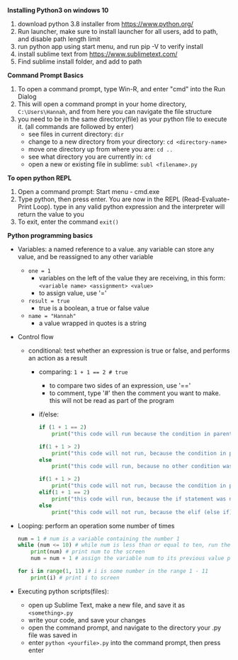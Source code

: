 **Installing Python3 on windows 10**
1.  download python 3.8 installer from https://www.python.org/
2.  Run launcher, make sure to install launcher for all users, add to path, and disable path length limit
3.  run python app using start menu, and run pip -V to verify install
4.  install sublime text from https://www.sublimetext.com/
5.  Find sublime install folder, and add to path

**Command Prompt Basics**
1. To open a command prompt, type Win-R, and enter "cmd" into the Run Dialog
2. This will open a command prompt in your home directory, `C:\Users\Hannah`, and from here you can navigate the file structure
3. you need to be in the same directory(file) as your python file to execute it. (all commands are followed by enter)
	- see files in current directory: `dir`
	- change to a new directory from your directory: `cd <directory-name>`
	- move one directory up from where you are: `cd ..`
	- see what directory you are currently in: `cd`
	- open a new or existing file in sublime: `subl <filename>.py`

**To open python REPL**
1. Open a command prompt: Start menu - cmd.exe
2. Type python, then press enter. You are now in the REPL (Read-Evaluate-Print Loop). type in any valid python expression and the interpreter will return the value to you
3. To exit, enter the command `exit()`

**Python programming basics**
 - Variables: a named reference to a value. any variable can store any value, and be reassigned to any other variable
	- `one = 1`
		- variables on the left of the value they are receiving, in this form: `<variable name> <assignment> <value>`
		- to assign value, use '='
	- `result = true`
		- true is a boolean, a true or false value
	- `name = "Hannah"`
		- a value wrapped in quotes is a string
- Control flow
	- conditional: test whether an expression is true or false, and performs an action as a result
		- comparing: `1 + 1 == 2 # true` 
			- to compare two sides of an expression, use '=='
			- to comment, type '#' then the comment you want to make. this will not be read as part of the program
		- if/else:

	        ```python
	        if (1 + 1 == 2)
		        print("this code will run because the condition in parentheses is true")
	        ```
			```python
			if(1 + 1 > 2)
				print("this code will not run, because the condition in parentheses is false")
			else
				print("this code will run, because no other condition was met")
			```
			```python
			if(1 + 1 > 2)
				print("this code will not run, because the condition in parentheses is false")
			elif(1 + 1 == 2)
				print("this code will run, because the if statement was not true")
			else
				print("this code will not run, because the elif (else if) statement was true")
			```
- Looping: perform an operation some number of times

	```python
	num = 1 # num is a variable containing the number 1
	while (num <= 10) # while num is less than or equal to ten, run the code indented under this statement
		print(num) # print num to the screen
		num = num + 1 # assign the variable num to its previous value plus one
	```  
	```python
	for i in range(1, 11) # i is some number in the range 1 - 11
		print(i) # print i to screen
	```
- Executing python scripts(files):
	- open up Sublime Text, make a new file, and save it as `<something>.py`
	- write your code, and save your changes
	- open the command prompt, and navigate to the directory your .py file was saved in
	- enter `python <yourfile>.py` into the command prompt, then press enter
